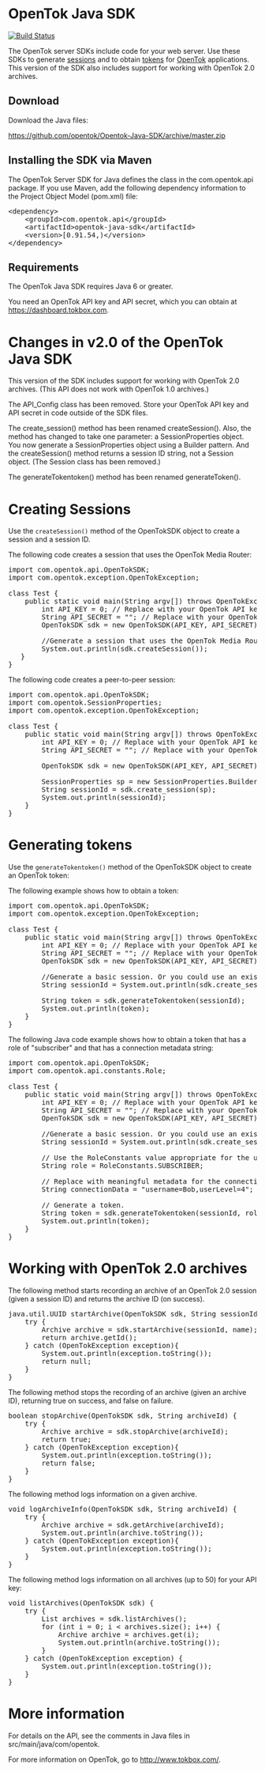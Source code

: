 # OpenTok Java SDK

[![Build Status](https://travis-ci.org/aoberoi/Opentok-Java-SDK.svg?branch=modernization)](https://travis-ci.org/aoberoi/Opentok-Java-SDK)

The OpenTok server SDKs include code for your web server. Use these SDKs to generate
[sessions](http://tokbox.com/opentok/tutorials/create-session/) and to obtain
[tokens](http://tokbox.com/opentok/tutorials/create-token/) for 
[OpenTok](http://www.tokbox.com/) applications. This version of the SDK also includes
support for working with OpenTok 2.0 archives.

## Download

Download the Java files:

<https://github.com/opentok/Opentok-Java-SDK/archive/master.zip>

## Installing the SDK via Maven

The OpenTok Server SDK for Java defines the class in the com.opentok.api package. If you use Maven, add
the following dependency information to the Project Object Model (pom.xml) file:

<pre>
&lt;dependency&gt;
    &lt;groupId&gt;com.opentok.api&lt;/groupId&gt;
    &lt;artifactId&gt;opentok-java-sdk&lt;/artifactId&gt;
    &lt;version&gt;[0.91.54,)&lt;/version&gt;
&lt;/dependency&gt;
</pre>


## Requirements

The OpenTok Java SDK requires Java 6 or greater.

You need an OpenTok API key and API secret, which you can obtain at <https://dashboard.tokbox.com>.


# Changes in v2.0 of the OpenTok Java SDK

This version of the SDK includes support for working with OpenTok 2.0 archives. (This API does not work
with OpenTok 1.0 archives.)

The API_Config class has been removed. Store your OpenTok API key and API secret in code outside
of the SDK files.

The create_session() method has been renamed createSession(). Also, the method has changed to
take one parameter: a SessionProperties object. You now generate a SessionProperties object using a
Builder pattern. And the createSession() method returns a session ID string, not a Session object.
(The Session class has been removed.)

The generateTokentoken() method has been renamed generateToken().

# Creating Sessions
Use the `createSession()` method of the OpenTokSDK object to create a session and a session ID.

The following code creates a session that uses the OpenTok Media Router:

<pre>
import com.opentok.api.OpenTokSDK;
import com.opentok.exception.OpenTokException;

class Test {
    public static void main(String argv[]) throws OpenTokException {
        int API_KEY = 0; // Replace with your OpenTok API key.
        String API_SECRET = ""; // Replace with your OpenTok API secret.
        OpenTokSDK sdk = new OpenTokSDK(API_KEY, API_SECRET);

        //Generate a session that uses the OpenTok Media Router
        System.out.println(sdk.createSession());
   }
}
</pre>

The following code creates a peer-to-peer session:

<pre>
import com.opentok.api.OpenTokSDK;
import com.opentok.SessionProperties;
import com.opentok.exception.OpenTokException;

class Test {
    public static void main(String argv[]) throws OpenTokException {
        int API_KEY = 0; // Replace with your OpenTok API key.
        String API_SECRET = ""; // Replace with your OpenTok API secret.

        OpenTokSDK sdk = new OpenTokSDK(API_KEY, API_SECRET);

        SessionProperties sp = new SessionProperties.Builder().p2pPreference(true).build();
        String sessionId = sdk.create_session(sp);
        System.out.println(sessionId);
    }
}
</pre>

# Generating tokens
Use the  `generateTokentoken()` method of the OpenTokSDK object to create an OpenTok token:

The following example shows how to obtain a token:

<pre>
import com.opentok.api.OpenTokSDK;
import com.opentok.exception.OpenTokException;

class Test {
    public static void main(String argv[]) throws OpenTokException {
        int API_KEY = 0; // Replace with your OpenTok API key (see http://dashboard.tokbox.com).
        String API_SECRET = ""; // Replace with your OpenTok API secret.
        OpenTokSDK sdk = new OpenTokSDK(API_KEY, API_SECRET);

        //Generate a basic session. Or you could use an existing session ID.
        String sessionId = System.out.println(sdk.create_session());

        String token = sdk.generateTokentoken(sessionId);
        System.out.println(token);
    }
}
</pre>

The following Java code example shows how to obtain a token that has a role of "subscriber" and that has
a connection metadata string:

<pre>
import com.opentok.api.OpenTokSDK;
import com.opentok.api.constants.Role;

class Test {
    public static void main(String argv[]) throws OpenTokException {
        int API_KEY = 0; // Replace with your OpenTok API key (see http://dashboard.tokbox.com).
        String API_SECRET = ""; // Replace with your OpenTok API secret.
        OpenTokSDK sdk = new OpenTokSDK(API_KEY, API_SECRET);

        //Generate a basic session. Or you could use an existing session ID.
        String sessionId = System.out.println(sdk.create_session().getSessionId());

        // Use the RoleConstants value appropriate for the user.
        String role = RoleConstants.SUBSCRIBER;

        // Replace with meaningful metadata for the connection.
        String connectionData = "username=Bob,userLevel=4";

        // Generate a token.
        String token = sdk.generateTokentoken(sessionId, role, null, connectionData);
        System.out.println(token);
    }
}
</pre>


# Working with OpenTok 2.0 archives

The following method starts recording an archive of an OpenTok 2.0 session (given a session ID)
and returns the archive ID (on success).

<pre>
java.util.UUID startArchive(OpenTokSDK sdk, String sessionId, String name) {
    try {
        Archive archive = sdk.startArchive(sessionId, name);
        return archive.getId();
    } catch (OpenTokException exception){
        System.out.println(exception.toString());
        return null;
    }
}
</pre>

The following method stops the recording of an archive (given an archive ID), returning
true on success, and false on failure.

<pre>
boolean stopArchive(OpenTokSDK sdk, String archiveId) {
    try {
        Archive archive = sdk.stopArchive(archiveId);
        return true;
    } catch (OpenTokException exception){
        System.out.println(exception.toString());
        return false;
    }
}
</pre>

The following method logs information on a given archive.

<pre>
void logArchiveInfo(OpenTokSDK sdk, String archiveId) {
    try {
        Archive archive = sdk.getArchive(archiveId);
        System.out.println(archive.toString());
    } catch (OpenTokException exception){
        System.out.println(exception.toString());
    }
}
</pre>

The following method logs information on all archives (up to 50)
for your API key:

<pre>
void listArchives(OpenTokSDK sdk) {
    try {
        List<Archive> archives = sdk.listArchives();
        for (int i = 0; i &lt; archives.size(); i++) {
            Archive archive = archives.get(i);
            System.out.println(archive.toString());
        }
    } catch (OpenTokException exception) {
        System.out.println(exception.toString());
    }
}
</pre>



# More information

For details on the API, see the comments in Java files in src/main/java/com/opentok.

For more information on OpenTok, go to <http://www.tokbox.com/>.
